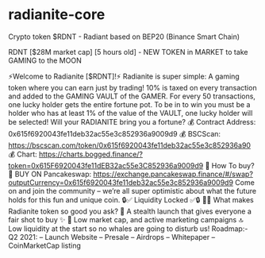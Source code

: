 # radianite-core
Crypto token $RDNT - Radiant based on BEP20 (Binance Smart Chain)

RDNT [$28M market cap] [5 hours old] - NEW TOKEN in MARKET to take GAMING to the MOON

⚡️Welcome to Radianite [$RDNT]!⚡️ 
Radianite is super simple: A gaming token where you can earn just by trading! 10% is taxed on every transaction and added to the GAMING VAULT of the GAMER. For every 50 transactions, one lucky holder gets the entire fortune pot. To be in to win you must be a holder who has at least 1% of the value of the VAULT, one lucky holder will be selected! Will your RADIANITE bring you a fortune?
💰 Contract Address: 0x615f6920043fe11deb32ac55e3c852936a9009d9
💰 BSCScan: https://bscscan.com/token/0x615f6920043fe11deb32ac55e3c852936a90
💰 Chart: https://charts.bogged.finance/?token=0x615F6920043fe11dEB32ac55e3C852936a9009d9
🚀 How To buy?
🥞 BUY ON Pancakeswap: https://exchange.pancakeswap.finance/#/swap?outputCurrency=0x615f6920043fe11deb32ac55e3c852936a9009d9
Come on and join the community – we’re all super optimistic about what the future holds for this fun and unique coin.
🔒✅ Liquidity Locked ✅🔒
🚀✨ What makes Radianite token so good you ask?
🌈 A stealth launch that gives everyone a fair shot to buy ✨
🌈 Low market cap, and active marketing campaigns 🔝
Low liquidity at the start so no whales are going to disturb us!
Roadmap:-
Q2 2021:
– Launch Website
– Presale
– Airdrops
– Whitepaper
– CoinMarketCap listing
